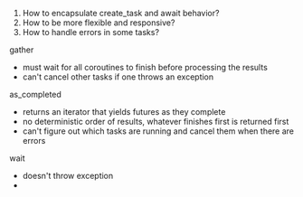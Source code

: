 1. How to encapsulate create_task and await behavior?
2. How to be more flexible and responsive?
3. How to handle errors in some tasks?

gather
- must wait for all coroutines to finish before processing the results
- can't cancel other tasks if one throws an exception

as_completed
- returns an iterator that yields futures as they complete
- no deterministic order of results, whatever finishes first is returned first
- can't figure out which tasks are running and cancel them when there are errors 


wait
- doesn't throw exception
- 